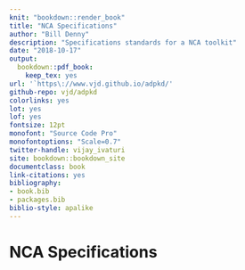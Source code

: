 ```yaml
--- 
knit: "bookdown::render_book"
title: "NCA Specifications"
author: "Bill Denny"
description: "Specifications standards for a NCA toolkit"
date: "2018-10-17"
output:
  bookdown::pdf_book:
    keep_tex: yes
url: '`https\://www.vjd.github.io/adpkd/'
github-repo: vjd/adpkd
colorlinks: yes
lot: yes
lof: yes
fontsize: 12pt
monofont: "Source Code Pro"
monofontoptions: "Scale=0.7"
twitter-handle: vijay_ivaturi
site: bookdown::bookdown_site
documentclass: book
link-citations: yes
bibliography:
- book.bib
- packages.bib
biblio-style: apalike
---
```


# NCA Specifications
